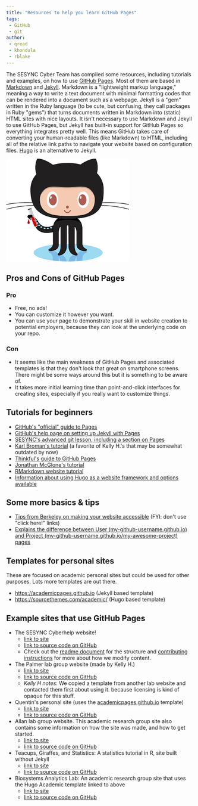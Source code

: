 ```yaml
---
title: "Resources to help you learn GitHub Pages"
tags:
 - GitHub
 - git
author:
 - qread
 - khondula
 - rblake
---
```


The SESYNC Cyber Team has compiled some resources, including tutorials and examples, on how to use [GitHub Pages](https://pages.github.com/). 
Most of them are based in [Markdown](https://daringfireball.net/projects/markdown/) and [Jekyll](https://jekyllrb.com/). 
Markdown is a "lightweight markup language," meaning a way to write a text document with minimal formatting codes that can be rendered into a document such as a webpage. 
Jekyll is a "gem" written in the Ruby language (to be cute, but confusing, they call packages in Ruby "gems") that turns documents written in Markdown into (static) HTML sites with nice layouts. 
It isn't necessary to use Markdown and Jekyll to use GitHub Pages, but Jekyll has built-in support for GitHub Pages so everything integrates pretty well. 
This means GitHub takes care of converting your human-readable files (like Markdown) to HTML, including all of the relative link paths to navigate your website based on configuration files. 
[Hugo](https://gohugo.io/) is an alternative to Jekyll. 

![](/assets/images/octojekyll.png)

## Pros and Cons of GitHub Pages

### Pro

- Free, no ads!
- You can customize it however you want.
- You can use your page to demonstrate your skill in website creation to potential employers, because they can look at the underlying code on your repo.

### Con

- It seems like the main weakness of GitHub Pages and associated templates is that they don't look that great on smartphone screens. 
There might be some ways around this but it is something to be aware of.
- It takes more initial learning time than point-and-click interfaces for creating sites, especially if you really want to customize things.

## Tutorials for beginners

- [GitHub's "official" guide to Pages](https://guides.github.com/features/pages/)
- [GitHub's help page on setting up Jekyll with Pages](https://help.github.com/en/github/working-with-github-pages/setting-up-a-github-pages-site-with-jekyll)
- [SESYNC's advanced git lesson, including a section on Pages](https://cyberhelp.sesync.org/advanced-git-lesson/)
- [Karl Broman's tutorial](https://kbroman.org/simple_site/) (a favorite of Kelly H.'s that may be somewhat outdated by now)
- [Thinkful's guide to GitHub Pages](https://www.thinkful.com/learn/a-guide-to-using-github-pages/)
- [Jonathan McGlone's tutorial](http://jmcglone.com/guides/github-pages/)
- [RMarkdown website tutorial](https://github.com/jules32/rmarkdown-website-tutorial)
- [Information about using Hugo as a website framework and options available](https://ropensci.org/technotes/2019/01/09/hugo/)

## Some more basics & tips

- [Tips from Berkeley on making your website accessible](https://webaccess.berkeley.edu/ask-pecan/click-here) (FYI: don't use "click here!" links)
- [Explains the difference between User (my-github-username.github.io) and Project (my-github-username.github.io/my-awesome-project) pages](https://help.github.com/en/enterprise/2.14/user/articles/user-organization-and-project-pages)

## Templates for personal sites

These are focused on academic personal sites but could be used for other purposes. Lots more templates are out there.

- <https://academicpages.github.io> (Jekyll based template)
- <https://sourcethemes.com/academic/> (Hugo based template)

## Example sites that use GitHub Pages

- The SESYNC Cyberhelp website! 
  + [link to site](https://cyberhelp.sesync.org)
  + [link to source code on GitHub](https://github,com/SESYNC-ci/sesync-ci.github.io)
  + Check out the [readme document](https://github.com/SESYNC-ci/sesync-ci.github.io/blob/master/README.md) for the structure and [contributing instructions](https://github.com/SESYNC-ci/sesync-ci.github.io/blob/master/CONTRIBUTING.md) for more about how we modify content.
- The Palmer lab group website (made by Kelly H.) 
  + [link to site](https://palmerlab.umd.edu) 
  + [link to source code on GitHub](https://github.com/palmerlab-umd/palmerlab-umd.github.io) 
  + *Kelly H notes*: We copied a template from another lab website and contacted them first about using it. because licensing is kind of opaque for this stuff.
- Quentin's personal site (uses the [academicpages.github.io](https://academicpages.github.io) template) 
  + [link to site](http://quentinread.com) 
  + [link to source code on GitHub](https://github.com/qdread/qdread.github.io)
- Allan lab group website. This academic research group site also contains some information on how the site was made, and how to get started.
  + [link to site](https://www.allanlab.org/aboutwebsite.html)
  + [link to source code on GitHub](https://github.com/mpa139/allanlab)
- Teacups, Giraffes, and Statistics: A statistics tutorial in R, site built without Jekyll
  + [link to site](https://tinystats.github.io/teacups-giraffes-and-statistics/index.html)
  + [link to source code on GitHub](https://github.com/tinystats/teacups-giraffes-and-statistics)
- Biosystems Analytics Lab: An academic research group site that uses the Hugo Academic template linked to above
  + [link to site](http://nelson.rbind.io)
  + [link to source code on GitHub](https://github.com/nataliegnelson/nelson)
  